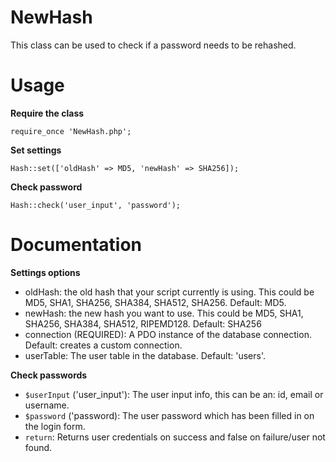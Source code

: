 # NewHash

This class can be used to check if a password needs to be rehashed.

Usage
=====

**Require the class**

```
require_once 'NewHash.php';
```

**Set settings**

```
Hash::set(['oldHash' => MD5, 'newHash' => SHA256]);
```

**Check password**

```
Hash::check('user_input', 'password');
```

Documentation
=============

**Settings options**

 - oldHash: the old hash that your script currently is using. This could be MD5, SHA1, SHA256, SHA384, SHA512, SHA256. Default: MD5.
 - newHash: the new hash you want to use. This could be MD5, SHA1, SHA256, SHA384, SHA512, RIPEMD128. Default: SHA256
 - connection (REQUIRED): A PDO instance of the database connection. Default: creates a custom connection.
 - userTable: The user table in the database. Default: 'users'.
 
**Check passwords**

 - ```$userInput``` ('user_input'): The user input info, this can be an: id, email or username.
 - ```$password``` ('password): The user password which has been filled in on the login form.
 - ```return```: Returns user credentials on success and false on failure/user not found.
